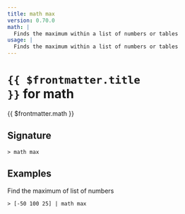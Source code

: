 ```yaml
---
title: math max
version: 0.70.0
math: |
  Finds the maximum within a list of numbers or tables
usage: |
  Finds the maximum within a list of numbers or tables
---
```


# <code>{{ $frontmatter.title }}</code> for math

<div class='command-title'>{{ $frontmatter.math }}</div>

## Signature

```> math max ```

## Examples

Find the maximum of list of numbers
```shell
> [-50 100 25] | math max
```
